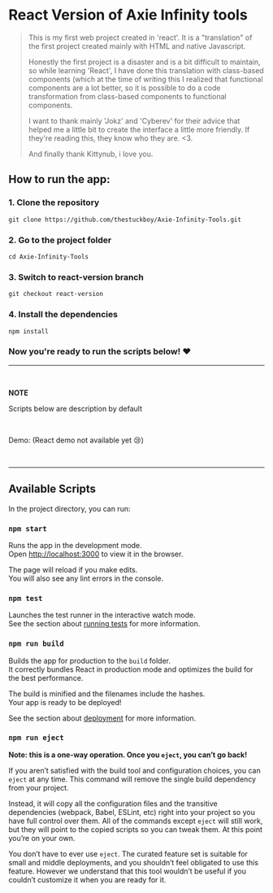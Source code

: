 # React Version of Axie Infinity tools

>This is my first web project created in 'react'. It is a "translation" of the first project 
>created mainly with HTML and native Javascript. 
>
>Honestly the first project is a disaster and is a bit difficult to maintain, so while learning 'React', I have done this translation 
>with class-based components (which at the time of writing this I realized that functional
>components are a lot better, so it is possible to do a code transformation from
>class-based components to functional components.
>
>I want to thank mainly 'Jokz' and 'Cyberev' for their advice that helped me a little bit 
>to create the interface a little more friendly. If they're reading this, they know who they are. <3.
>
>And finally thank Kittynub, i love you.


## How to run the app:


### 1. Clone the repository
    git clone https://github.com/thestuckboy/Axie-Infinity-Tools.git

### 2. Go to the project folder
    cd Axie-Infinity-Tools

### 3. Switch to react-version branch

    git checkout react-version

### 4. Install the dependencies

    npm install

### Now you're ready to run the scripts below! ❤️

---
<br />

**NOTE**

Scripts below are description by default

<br />

Demo: (React demo not available yet 😢)

<br />

---

## Available Scripts

In the project directory, you can run:

### `npm start`

Runs the app in the development mode.\
Open [http://localhost:3000](http://localhost:3000) to view it in the browser.

The page will reload if you make edits.\
You will also see any lint errors in the console.

### `npm test`

Launches the test runner in the interactive watch mode.\
See the section about [running tests](https://facebook.github.io/create-react-app/docs/running-tests) for more information.

### `npm run build`

Builds the app for production to the `build` folder.\
It correctly bundles React in production mode and optimizes the build for the best performance.

The build is minified and the filenames include the hashes.\
Your app is ready to be deployed!

See the section about [deployment](https://facebook.github.io/create-react-app/docs/deployment) for more information.

### `npm run eject`

**Note: this is a one-way operation. Once you `eject`, you can’t go back!**

If you aren’t satisfied with the build tool and configuration choices, you can `eject` at any time. This command will remove the single build dependency from your project.

Instead, it will copy all the configuration files and the transitive dependencies (webpack, Babel, ESLint, etc) right into your project so you have full control over them. All of the commands except `eject` will still work, but they will point to the copied scripts so you can tweak them. At this point you’re on your own.

You don’t have to ever use `eject`. The curated feature set is suitable for small and middle deployments, and you shouldn’t feel obligated to use this feature. However we understand that this tool wouldn’t be useful if you couldn’t customize it when you are ready for it.